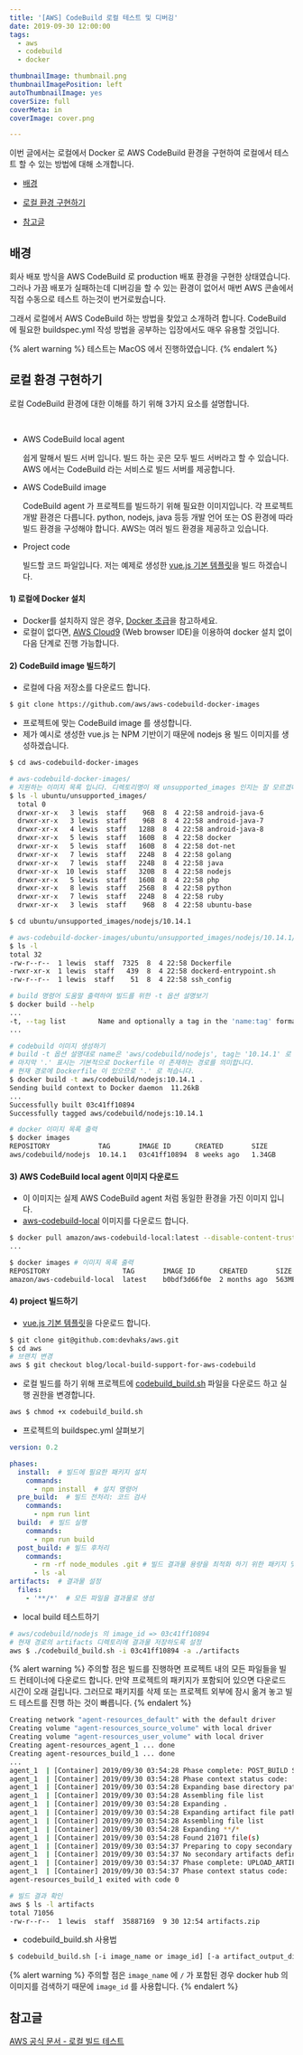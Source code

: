 ```yaml
---
title: '[AWS] CodeBuild 로컬 테스트 및 디버깅'
date: 2019-09-30 12:00:00
tags:
  - aws
  - codebuild
  - docker

thumbnailImage: thumbnail.png
thumbnailImagePosition: left
autoThumbnailImage: yes
coverSize: full
coverMeta: in
coverImage: cover.png

---
```


이번 글에서는 로컬에서 Docker 로 AWS CodeBuild 환경을 구현하여 로컬에서 테스트 할 수 있는 방법에 대해 소개합니다.

<!-- excerpt -->

* [배경](#배경)

* [로컬 환경 구현하기](#로컬-환경-구현하기)

* [참고글](#참고글)

## 배경

회사 배포 방식을 AWS CodeBuild 로 production 배포 환경을 구현한 상태였습니다. 그러나 가끔 배포가 실패하는데 디버깅을 할 수 있는 환경이 없어서 매번 AWS 콘솔에서 직접 수동으로 테스트 하는것이 번거로웠습니다. 

그래서 로컬에서 AWS CodeBuild 하는 방법을 찾았고 소개하려 합니다. CodeBuild 에 필요한 buildspec.yml 작성 방법을 공부하는 입장에서도 매우 유용할 것입니다. 


{% alert warning %}
테스트는 MacOS 에서 진행하였습니다.
{% endalert %}
## 로컬 환경 구현하기

로컬 CodeBuild 환경에 대한 이해를 하기 위해 3가지 요소를 설명합니다.

<br>

- AWS CodeBuild local agent

  쉽게 말해서 빌드 서버 입니다. 빌드 하는 곳은 모두 빌드 서버라고 할 수 있습니다. AWS 에서는 CodeBuild 라는 서비스로 빌드 서버를 제공합니다.

- AWS CodeBuild image

  CodeBuild agent 가 프로젝트를 빌드하기 위해 필요한 이미지입니다. 
  각 프로젝트 개발 환경은 다릅니다. python, nodejs, java 등등 개발 언어 또는 OS 환경에 따라 빌드 환경을 구성해야 합니다. AWS는 여러 빌드 환경을 제공하고 있습니다.

- Project code

  빌드할 코드 파일입니다. 저는 예제로 생성한 [vue.js 기본 템플릿](https://github.com/devhaks/aws/tree/blog/local-build-support-for-aws-codebuild)을 빌드 하겠습니다.

#### 1) 로컬에 Docker 설치

  - Docker를 설치하지 않은 경우, [Docker 초급](https://devhaks.github.io/2019/06/30/docker-1/)을 참고하세요.
  - 로컬이 없다면, [AWS Cloud9](https://aws.amazon.com/ko/cloud9/) (Web browser IDE)을 이용하여 docker 설치 없이 다음 단계로 진행 가능합니다.

#### 2) CodeBuild image 빌드하기

  - 로컬에 다음 저장소를 다운로드 합니다.

  ```bash
  $ git clone https://github.com/aws/aws-codebuild-docker-images
  ```

  - 프로젝트에 맞는 CodeBuild image 를 생성합니다. 
  - 제가 예시로 생성한 vue.js 는 NPM 기반이기 때문에 nodejs 용 빌드 이미지를 생성하겠습니다. 

  ```bash
  $ cd aws-codebuild-docker-images
  
  # aws-codebuild-docker-images/
  # 지원하는 이미지 목록 입니다. 디렉토리명이 왜 unsupported_images 인지는 잘 모르겠네요.
  $ ls -l ubuntu/unsupported_images/
    total 0
    drwxr-xr-x   3 lewis  staff    96B  8  4 22:58 android-java-6
    drwxr-xr-x   3 lewis  staff    96B  8  4 22:58 android-java-7
    drwxr-xr-x   4 lewis  staff   128B  8  4 22:58 android-java-8
    drwxr-xr-x   5 lewis  staff   160B  8  4 22:58 docker
    drwxr-xr-x   5 lewis  staff   160B  8  4 22:58 dot-net
    drwxr-xr-x   7 lewis  staff   224B  8  4 22:58 golang
    drwxr-xr-x   7 lewis  staff   224B  8  4 22:58 java
    drwxr-xr-x  10 lewis  staff   320B  8  4 22:58 nodejs
    drwxr-xr-x   5 lewis  staff   160B  8  4 22:58 php
    drwxr-xr-x   8 lewis  staff   256B  8  4 22:58 python
    drwxr-xr-x   7 lewis  staff   224B  8  4 22:58 ruby
    drwxr-xr-x   3 lewis  staff    96B  8  4 22:58 ubuntu-base

  $ cd ubuntu/unsupported_images/nodejs/10.14.1
  
  # aws-codebuild-docker-images/ubuntu/unsupported_images/nodejs/10.14.1/
  $ ls -l
  total 32
  -rw-r--r--  1 lewis  staff  7325  8  4 22:58 Dockerfile
  -rwxr-xr-x  1 lewis  staff   439  8  4 22:58 dockerd-entrypoint.sh
  -rw-r--r--  1 lewis  staff    51  8  4 22:58 ssh_config

  # build 명령어 도움말 출력하여 빌드를 위한 -t 옵션 설명보기
  $ docker build --help 
  ...
  -t, --tag list        Name and optionally a tag in the 'name:tag' format
  ...

  # codebuild 이미지 생성하기
  # build -t 옵션 설명대로 name은 'aws/codebuild/nodejs', tag는 '10.14.1' 로 설정합니다.
  # 마지막 '.' 표시는 기본적으로 Dockerfile 이 존재하는 경로를 의미합니다. 
  # 현재 경로에 Dockerfile 이 있으므로 '.' 로 적습니다.
  $ docker build -t aws/codebuild/nodejs:10.14.1 .
  Sending build context to Docker daemon  11.26kB
  ...
  Successfully built 03c41ff10894
  Successfully tagged aws/codebuild/nodejs:10.14.1

  # docker 이미지 목록 출력
  $ docker images
  REPOSITORY            TAG       IMAGE ID      CREATED       SIZE
  aws/codebuild/nodejs  10.14.1   03c41ff10894  8 weeks ago   1.34GB
  ```

#### 3) AWS CodeBuild local agent 이미지 다운로드

 - 이 이미지는 실제 AWS CodeBuild agent 처럼 동일한 환경을 가진 이미지 입니다.
 - [aws-codebuild-local](https://hub.docker.com/r/amazon/aws-codebuild-local) 이미지를 다운로드 합니다. 

  ```bash
  $ docker pull amazon/aws-codebuild-local:latest --disable-content-trust=false
  ...

  $ docker images # 이미지 목록 출력 
  REPOSITORY                  TAG       IMAGE ID      CREATED       SIZE
  amazon/aws-codebuild-local  latest    b0bdf3d66f0e  2 months ago  563MB
  ```

#### 4) project 빌드하기

  - [vue.js 기본 템플릿](https://github.com/devhaks/aws/tree/blog/local-build-support-for-aws-codebuild)을 다운로드 합니다.

  ```bash
  $ git clone git@github.com:devhaks/aws.git
  $ cd aws
  # 브랜치 변경
  aws $ git checkout blog/local-build-support-for-aws-codebuild
  ```
  - 로컬 빌드를 하기 위해 프로젝트에 [codebuild_build.sh](https://raw.githubusercontent.com/aws/aws-codebuild-docker-images/master/local_builds/codebuild_build.sh) 파일을 다운로드 하고 실행 권한을 변경합니다.
  ```bash
  aws $ chmod +x codebuild_build.sh
  ```

  - 프로젝트의 buildspec.yml 살펴보기

  ```yml
  version: 0.2
  
  phases:
    install:  # 빌드에 필요한 패키지 설치
      commands:
        - npm install  # 설치 명령어
    pre_build:  # 빌드 전처리: 코드 검사 
      commands:
        - npm run lint
    build:  # 빌드 실행
      commands:
        - npm run build
    post_build: # 빌드 후처리
      commands:
        - rm -rf node_modules .git # 빌드 결과물 용량을 최적화 하기 위한 패키지 및 .git 삭제
        - ls -al
  artifacts:  # 결과물 설정
    files:
      - '**/*'  # 모든 파일을 결과물로 생성
  ```

  - local build 테스트하기

  ```bash
  # aws/codebuild/nodejs 의 image_id => 03c41ff10894
  # 현재 경로의 artifacts 디렉토리에 결과물 저장하도록 설정
  aws $ ./codebuild_build.sh -i 03c41ff10894 -a ./artifacts
  ```

  {% alert warning %}
  주의할 점은 빌드를 진행하면 프로젝트 내의 모든 파일들을 빌드 컨테이너에 다운로드 합니다. 만약 프로젝트의 패키지가 포함되어 있으면 다운로드 시간이 오래 걸립니다. 
  그러므로 패키지를 삭제 또는 프로젝트 외부에 잠시 옮겨 놓고 빌드 테스트를 진행 하는 것이 빠릅니다.
  {% endalert %}

  ```bash
  Creating network "agent-resources_default" with the default driver
  Creating volume "agent-resources_source_volume" with local driver
  Creating volume "agent-resources_user_volume" with local driver
  Creating agent-resources_agent_1 ... done
  Creating agent-resources_build_1 ... done
  ...
  agent_1  | [Container] 2019/09/30 03:54:28 Phase complete: POST_BUILD State: SUCCEEDED
  agent_1  | [Container] 2019/09/30 03:54:28 Phase context status code:  Message: 
  agent_1  | [Container] 2019/09/30 03:54:28 Expanding base directory path: .
  agent_1  | [Container] 2019/09/30 03:54:28 Assembling file list
  agent_1  | [Container] 2019/09/30 03:54:28 Expanding .
  agent_1  | [Container] 2019/09/30 03:54:28 Expanding artifact file paths for base directory .
  agent_1  | [Container] 2019/09/30 03:54:28 Assembling file list
  agent_1  | [Container] 2019/09/30 03:54:28 Expanding **/*
  agent_1  | [Container] 2019/09/30 03:54:28 Found 21071 file(s)
  agent_1  | [Container] 2019/09/30 03:54:37 Preparing to copy secondary artifacts
  agent_1  | [Container] 2019/09/30 03:54:37 No secondary artifacts defined in buildspec
  agent_1  | [Container] 2019/09/30 03:54:37 Phase complete: UPLOAD_ARTIFACTS State: SUCCEEDED
  agent_1  | [Container] 2019/09/30 03:54:37 Phase context status code:  Message:
  agent-resources_build_1 exited with code 0

  # 빌드 결과 확인
  aws $ ls -l artifacts
  total 71056
  -rw-r--r--  1 lewis  staff  35887169  9 30 12:54 artifacts.zip
  ```
  
  - codebuild_build.sh 사용법
  ```bash
  $ codebuild_build.sh [-i image_name or image_id] [-a artifact_output_directory] [options]
  ```

  {% alert warning %}
  주의할 점은 `image_name` 에 `/` 가 포함된 경우 docker hub 의 이미지를 검색하기 때문에 `image_id` 를 사용합니다. 
  {% endalert %}

## 참고글

[AWS 공식 문서 - 로컬 빌드 테스트](https://aws.amazon.com/ko/blogs/devops/announcing-local-build-support-for-aws-codebuild/)
